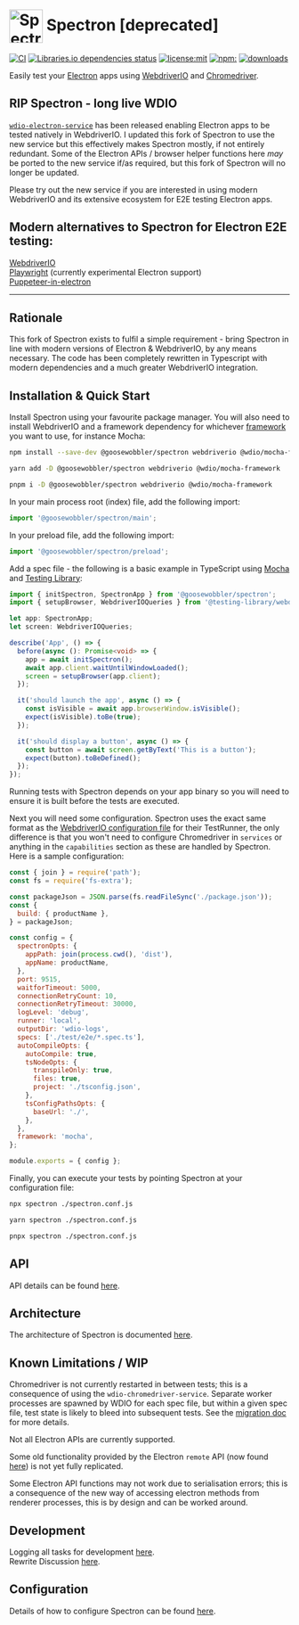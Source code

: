 # <img src="https://cloud.githubusercontent.com/assets/378023/15063284/cf544f2c-1383-11e6-9336-e13bd64b1694.png" width="60px" align="center" alt="Spectron icon"> Spectron [deprecated]

[![CI](https://github.com/goosewobbler/spectron/workflows/CI/badge.svg)](https://github.com/goosewobbler/spectron/actions)
[![Libraries.io dependencies status](https://img.shields.io/librariesio/release/github/goosewobbler/spectron)](https://libraries.io/github/goosewobbler/spectron) [![license:mit](https://img.shields.io/badge/license-mit-blue.svg)](https://opensource.org/licenses/MIT) [![npm:](https://img.shields.io/npm/v/@goosewobbler/spectron.svg)](https://www.npmjs.com/package/@goosewobbler/spectron) [![downloads](https://img.shields.io/npm/dm/@goosewobbler/spectron.svg)](https://www.npmjs.com/package/@goosewobbler/spectron)

Easily test your [Electron](http://electronjs.org) apps using [WebdriverIO](http://webdriver.io) and [Chromedriver](https://sites.google.com/chromium.org/driver/).

## RIP Spectron - long live WDIO

[`wdio-electron-service`](https://github.com/webdriverio-community/wdio-electron-service) has been released enabling Electron apps to be tested natively in WebdriverIO.  I updated this fork of Spectron to use the new service but this effectively makes Spectron mostly, if not entirely redundant.  Some of the Electron APIs / browser helper functions here *may* be ported to the new service if/as required, but this fork of Spectron will no longer be updated.

Please try out the new service if you are interested in using modern WebdriverIO and its extensive ecosystem for E2E testing Electron apps.

## Modern alternatives to Spectron for Electron E2E testing:

[WebdriverIO](https://webdriver.io) \
[Playwright](https://playwright.dev) (currently experimental Electron support) \
[Puppeteer-in-electron](https://github.com/TrevorSundberg/puppeteer-in-electron)

---

## Rationale

This fork of Spectron exists to fulfil a simple requirement - bring Spectron in line with modern versions of Electron & WebdriverIO, by any means necessary. The code has been completely rewritten in Typescript with modern dependencies and a much greater WebdriverIO integration.


## Installation & Quick Start

Install Spectron using your favourite package manager. You will also need to install WebdriverIO and a framework dependency for whichever [framework](https://webdriver.io/docs/frameworks/) you want to use, for instance Mocha:

```sh
npm install --save-dev @goosewobbler/spectron webdriverio @wdio/mocha-framework

yarn add -D @goosewobbler/spectron webdriverio @wdio/mocha-framework

pnpm i -D @goosewobbler/spectron webdriverio @wdio/mocha-framework
```

In your main process root (index) file, add the following import:

```ts
import '@goosewobbler/spectron/main';
```

In your preload file, add the following import:

```ts
import '@goosewobbler/spectron/preload';
```

Add a spec file - the following is a basic example in TypeScript using [Mocha](https://mochajs.org) and [Testing Library](https://testing-library.com/docs/webdriverio-testing-library/intro):

```ts
import { initSpectron, SpectronApp } from '@goosewobbler/spectron';
import { setupBrowser, WebdriverIOQueries } from '@testing-library/webdriverio';

let app: SpectronApp;
let screen: WebdriverIOQueries;

describe('App', () => {
  before(async (): Promise<void> => {
    app = await initSpectron();
    await app.client.waitUntilWindowLoaded();
    screen = setupBrowser(app.client);
  });

  it('should launch the app', async () => {
    const isVisible = await app.browserWindow.isVisible();
    expect(isVisible).toBe(true);
  });

  it('should display a button', async () => {
    const button = await screen.getByText('This is a button');
    expect(button).toBeDefined();
  });
});
```

Running tests with Spectron depends on your app binary so you will need to ensure it is built before the tests are executed.

Next you will need some configuration. Spectron uses the exact same format as the [WebdriverIO configuration file](https://webdriver.io/docs/configurationfile) for their TestRunner, the only difference is that you won't need to configure Chromedriver in `services` or anything in the `capabilities` section as these are handled by Spectron. Here is a sample configuration:

```js
const { join } = require('path');
const fs = require('fs-extra');

const packageJson = JSON.parse(fs.readFileSync('./package.json'));
const {
  build: { productName },
} = packageJson;

const config = {
  spectronOpts: {
    appPath: join(process.cwd(), 'dist'),
    appName: productName,
  },
  port: 9515,
  waitforTimeout: 5000,
  connectionRetryCount: 10,
  connectionRetryTimeout: 30000,
  logLevel: 'debug',
  runner: 'local',
  outputDir: 'wdio-logs',
  specs: ['./test/e2e/*.spec.ts'],
  autoCompileOpts: {
    autoCompile: true,
    tsNodeOpts: {
      transpileOnly: true,
      files: true,
      project: './tsconfig.json',
    },
    tsConfigPathsOpts: {
      baseUrl: './',
    },
  },
  framework: 'mocha',
};

module.exports = { config };
```

Finally, you can execute your tests by pointing Spectron at your configuration file:

```sh
npx spectron ./spectron.conf.js

yarn spectron ./spectron.conf.js

pnpx spectron ./spectron.conf.js
```

## API

API details can be found [here](docs/api.md).

## Architecture

The architecture of Spectron is documented [here](docs/architecture.md).

## Known Limitations / WIP

Chromedriver is not currently restarted in between tests; this is a consequence of using the `wdio-chromedriver-service`. Separate worker processes are spawned by WDIO for each spec file, but within a given spec file, test state is likely to bleed into subsequent tests. See the [migration doc](docs/migration.md#chromedriverrestartbehaviour) for more details.

Not all Electron APIs are currently supported.

Some old functionality provided by the Electron `remote` API (now found [here](https://github.com/electron/remote)) is not yet fully replicated.

Some Electron API functions may not work due to serialisation errors; this is a consequence of the new way of accessing electron methods from renderer processes, this is by design and can be worked around.

## Development

Logging all tasks for development [here](https://github.com/goosewobbler/spectron/projects/1). \
Rewrite Discussion [here](https://github.com/electron-userland/spectron/issues/1044).

## Configuration

Details of how to configure Spectron can be found [here](./docs/configuration.md).


